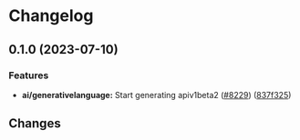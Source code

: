 # Changelog

## 0.1.0 (2023-07-10)


### Features

* **ai/generativelanguage:** Start generating apiv1beta2 ([#8229](https://github.com/googleapis/google-cloud-go/issues/8229)) ([837f325](https://github.com/googleapis/google-cloud-go/commit/837f32596518d8154f43da1c70f57d1515e2ea8c))

## Changes
